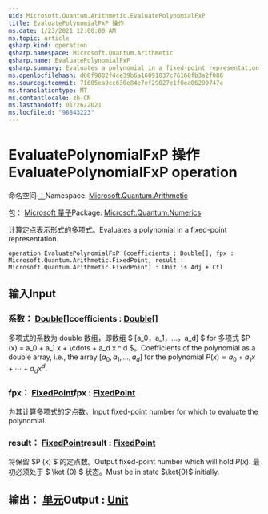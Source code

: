 ```yaml
---
uid: Microsoft.Quantum.Arithmetic.EvaluatePolynomialFxP
title: EvaluatePolynomialFxP 操作
ms.date: 1/23/2021 12:00:00 AM
ms.topic: article
qsharp.kind: operation
qsharp.namespace: Microsoft.Quantum.Arithmetic
qsharp.name: EvaluatePolynomialFxP
qsharp.summary: Evaluates a polynomial in a fixed-point representation.
ms.openlocfilehash: d88f9002f4ce39b6a16091837c76168fb3a2f086
ms.sourcegitcommit: 71605ea9cc630e84e7ef29027e1f0ea06299747e
ms.translationtype: MT
ms.contentlocale: zh-CN
ms.lasthandoff: 01/26/2021
ms.locfileid: "98843223"
---
```

# <a name="evaluatepolynomialfxp-operation"></a><span data-ttu-id="429c0-102">EvaluatePolynomialFxP 操作</span><span class="sxs-lookup"><span data-stu-id="429c0-102">EvaluatePolynomialFxP operation</span></span>

<span data-ttu-id="429c0-103">命名空间 [：](xref:Microsoft.Quantum.Arithmetic)</span><span class="sxs-lookup"><span data-stu-id="429c0-103">Namespace: [Microsoft.Quantum.Arithmetic](xref:Microsoft.Quantum.Arithmetic)</span></span>

<span data-ttu-id="429c0-104">包： [Microsoft 量子](https://nuget.org/packages/Microsoft.Quantum.Numerics)</span><span class="sxs-lookup"><span data-stu-id="429c0-104">Package: [Microsoft.Quantum.Numerics](https://nuget.org/packages/Microsoft.Quantum.Numerics)</span></span>


<span data-ttu-id="429c0-105">计算定点表示形式的多项式。</span><span class="sxs-lookup"><span data-stu-id="429c0-105">Evaluates a polynomial in a fixed-point representation.</span></span>

```qsharp
operation EvaluatePolynomialFxP (coefficients : Double[], fpx : Microsoft.Quantum.Arithmetic.FixedPoint, result : Microsoft.Quantum.Arithmetic.FixedPoint) : Unit is Adj + Ctl
```


## <a name="input"></a><span data-ttu-id="429c0-106">输入</span><span class="sxs-lookup"><span data-stu-id="429c0-106">Input</span></span>

### <a name="coefficients--double"></a><span data-ttu-id="429c0-107">系数： [Double](xref:microsoft.quantum.lang-ref.double)[]</span><span class="sxs-lookup"><span data-stu-id="429c0-107">coefficients : [Double](xref:microsoft.quantum.lang-ref.double)[]</span></span>

<span data-ttu-id="429c0-108">多项式的系数为 double 数组，即数组 $ [a_0，a_1，...，a_d] $ for 多项式 $P (x) = a_0 + a_1 x + \cdots + a_d x ^ d $。</span><span class="sxs-lookup"><span data-stu-id="429c0-108">Coefficients of the polynomial as a double array, i.e., the array $[a_0, a_1, ..., a_d]$ for the polynomial $P(x) = a_0 + a_1 x + \cdots + a_d x^d$.</span></span>


### <a name="fpx--fixedpoint"></a><span data-ttu-id="429c0-109">fpx： [FixedPoint](xref:Microsoft.Quantum.Arithmetic.FixedPoint)</span><span class="sxs-lookup"><span data-stu-id="429c0-109">fpx : [FixedPoint](xref:Microsoft.Quantum.Arithmetic.FixedPoint)</span></span>

<span data-ttu-id="429c0-110">为其计算多项式的定点数。</span><span class="sxs-lookup"><span data-stu-id="429c0-110">Input fixed-point number for which to evaluate the polynomial.</span></span>


### <a name="result--fixedpoint"></a><span data-ttu-id="429c0-111">result： [FixedPoint](xref:Microsoft.Quantum.Arithmetic.FixedPoint)</span><span class="sxs-lookup"><span data-stu-id="429c0-111">result : [FixedPoint](xref:Microsoft.Quantum.Arithmetic.FixedPoint)</span></span>

<span data-ttu-id="429c0-112">将保留 $P (x) $ 的定点数。</span><span class="sxs-lookup"><span data-stu-id="429c0-112">Output fixed-point number which will hold $P(x)$.</span></span> <span data-ttu-id="429c0-113">最初必须处于 $ \ket {0} $ 状态。</span><span class="sxs-lookup"><span data-stu-id="429c0-113">Must be in state $\ket{0}$ initially.</span></span>



## <a name="output--unit"></a><span data-ttu-id="429c0-114">输出： [单元](xref:microsoft.quantum.lang-ref.unit)</span><span class="sxs-lookup"><span data-stu-id="429c0-114">Output : [Unit](xref:microsoft.quantum.lang-ref.unit)</span></span>

